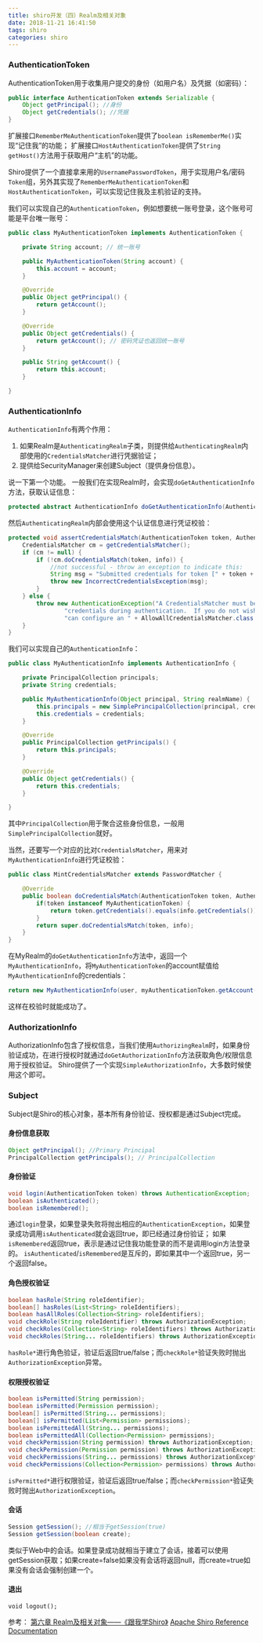 ```yaml
---
title: shiro开发（四）Realm及相关对象
date: 2018-11-21 16:41:50
tags: shiro
categories: shiro
---
```


### AuthenticationToken
AuthenticationToken用于收集用户提交的身份（如用户名）及凭据（如密码）：
```java
public interface AuthenticationToken extends Serializable {
    Object getPrincipal(); //身份
    Object getCredentials(); //凭据
}
```
扩展接口`RememberMeAuthenticationToken`提供了`boolean isRememberMe()`实现“记住我”的功能；
扩展接口`HostAuthenticationToken`提供了`String getHost()`方法用于获取用户“主机”的功能。

Shiro提供了一个直接拿来用的`UsernamePasswordToken`，用于实现用户名/密码`Token`组，另外其实现了`RememberMeAuthenticationToken`和`HostAuthenticationToken`，可以实现记住我及主机验证的支持。

<!-- more -->

我们可以实现自己的`AuthenticationToken`，例如想要统一账号登录，这个账号可能是平台唯一账号：
```java
public class MyAuthenticationToken implements AuthenticationToken {

	private String account; // 统一账号

	public MyAuthenticationToken(String account) {
		this.account = account;
	}

	@Override
	public Object getPrincipal() {
		return getAccount();
	}

	@Override
	public Object getCredentials() {
		return getAccount(); // 密码凭证也返回统一账号
	}

	public String getAccount() {
		return this.account;
	}

}
```

### AuthenticationInfo
`AuthenticationInfo`有两个作用：
1. 如果Realm是`AuthenticatingRealm`子类，则提供给`AuthenticatingRealm`内部使用的`CredentialsMatcher`进行凭据验证；
2. 提供给SecurityManager来创建Subject（提供身份信息）。

说一下第一个功能。
一般我们在实现Realm时，会实现`doGetAuthenticationInfo`方法，获取认证信息：
```java
protected abstract AuthenticationInfo doGetAuthenticationInfo(AuthenticationToken token) throws AuthenticationException;
```
然后`AuthenticatingRealm`内部会使用这个认证信息进行凭证校验：
```java
protected void assertCredentialsMatch(AuthenticationToken token, AuthenticationInfo info) throws AuthenticationException {
    CredentialsMatcher cm = getCredentialsMatcher();
    if (cm != null) {
        if (!cm.doCredentialsMatch(token, info)) {
            //not successful - throw an exception to indicate this:
            String msg = "Submitted credentials for token [" + token + "] did not match the expected credentials.";
            throw new IncorrectCredentialsException(msg);
        }
    } else {
        throw new AuthenticationException("A CredentialsMatcher must be configured in order to verify " +
                "credentials during authentication.  If you do not wish for credentials to be examined, you " +
                "can configure an " + AllowAllCredentialsMatcher.class.getName() + " instance.");
    }
}
```
我们可以实现自己的`AuthenticationInfo`：
```java
public class MyAuthenticationInfo implements AuthenticationInfo {

	private PrincipalCollection principals;
	private String credentials;

	public MyAuthenticationInfo(Object principal, String realmName) {
		this.principals = new SimplePrincipalCollection(principal, credentials);
		this.credentials = credentials;
	}

	@Override
	public PrincipalCollection getPrincipals() {
		return this.principals;
	}

	@Override
	public Object getCredentials() {
		return this.credentials;
	}

}
```
其中`PrincipalCollection`用于聚合这些身份信息，一般用`SimplePrincipalCollection`就好。

当然，还要写一个对应的比对`CredentialsMatcher`，用来对`MyAuthenticationInfo`进行凭证校验：
```java
public class MintCredentialsMatcher extends PasswordMatcher {

	@Override
	public boolean doCredentialsMatch(AuthenticationToken token, AuthenticationInfo info) {
		if(token instanceof MyAuthenticationToken) {
			return token.getCredentials().equals(info.getCredentials());
		}
		return super.doCredentialsMatch(token, info);
	}
}
```
在MyRealm的`doGetAuthenticationInfo`方法中，返回一个`MyAuthenticationInfo`，将`MyAuthenticationToken`的account赋值给`MyAuthenticationInfo`的credentials：
```java
return new MyAuthenticationInfo(user, myAuthenticationToken.getAccount());
```
这样在校验时就能成功了。


### AuthorizationInfo
AuthorizationInfo包含了授权信息，当我们使用`AuthorizingRealm`时，如果身份验证成功，在进行授权时就通过`doGetAuthorizationInfo`方法获取角色/权限信息用于授权验证。
Shiro提供了一个实现`SimpleAuthorizationInfo`，大多数时候使用这个即可。

### Subject
Subject是Shiro的核心对象，基本所有身份验证、授权都是通过Subject完成。
#### 身份信息获取
```java
Object getPrincipal(); //Primary Principal
PrincipalCollection getPrincipals(); // PrincipalCollection
```
#### 身份验证
```java
void login(AuthenticationToken token) throws AuthenticationException;
boolean isAuthenticated();
boolean isRemembered();
```
通过`login`登录，如果登录失败将抛出相应的`AuthenticationException`，如果登录成功调用`isAuthenticated`就会返回true，即已经通过身份验证；
如果`isRemembered`返回true，表示是通过记住我功能登录的而不是调用login方法登录的。
`isAuthenticated`/`isRemembered`是互斥的，即如果其中一个返回true，另一个返回false。
#### 角色授权验证
```java
boolean hasRole(String roleIdentifier);
boolean[] hasRoles(List<String> roleIdentifiers);
boolean hasAllRoles(Collection<String> roleIdentifiers);
void checkRole(String roleIdentifier) throws AuthorizationException;
void checkRoles(Collection<String> roleIdentifiers) throws AuthorizationException;
void checkRoles(String... roleIdentifiers) throws AuthorizationException;
```
`hasRole*`进行角色验证，验证后返回true/false；而`checkRole*`验证失败时抛出`AuthorizationException`异常。
#### 权限授权验证
```java
boolean isPermitted(String permission);
boolean isPermitted(Permission permission);
boolean[] isPermitted(String... permissions);
boolean[] isPermitted(List<Permission> permissions);
boolean isPermittedAll(String... permissions);
boolean isPermittedAll(Collection<Permission> permissions);
void checkPermission(String permission) throws AuthorizationException;
void checkPermission(Permission permission) throws AuthorizationException;
void checkPermissions(String... permissions) throws AuthorizationException;
void checkPermissions(Collection<Permission> permissions) throws AuthorizationException;
```
`isPermitted*`进行权限验证，验证后返回true/false；而`checkPermission*`验证失败时抛出`AuthorizationException`。
#### 会话
```java
Session getSession(); //相当于getSession(true)
Session getSession(boolean create);  
```
类似于Web中的会话。如果登录成功就相当于建立了会话，接着可以使用getSession获取；如果create=false如果没有会话将返回null，而create=true如果没有会话会强制创建一个。
#### 退出
```
void logout();
```

参考：
[第六章 Realm及相关对象——《跟我学Shiro》](http://jinnianshilongnian.iteye.com/blog/2022468)
[Apache Shiro Reference Documentation](http://shiro.apache.org/reference.html)
